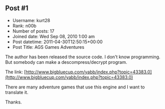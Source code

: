 ## Post #1
- Username: kurt28
- Rank: n00b
- Number of posts: 17
- Joined date: Wed Sep 08, 2010 1:00 am
- Post datetime: 2011-04-30T12:50:15+00:00
- Post Title: AGS Games Adventures

The author has been released the source code. I don't know programming. But somebody can make a descompress/decrypt program.

The link: [http://www.bigbluecup.com/yabb/index.php?topic=43383.0](http://www.bigbluecup.com/yabb/index.php?topic=43383.0)

There are many adventure games that use this engine and I want to translate it.

Thanks.
